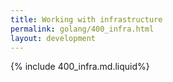 ```yaml
---
title: Working with infrastructure
permalink: golang/400_infra.html
layout: development
---
```


{% include 400_infra.md.liquid%}